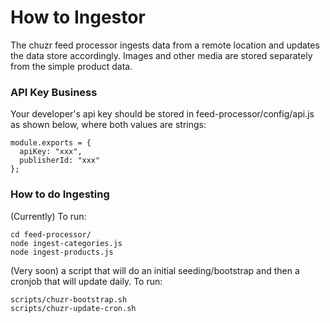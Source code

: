 How to Ingestor
===============

The chuzr feed processor ingests data from a remote location and
updates the data store accordingly.  Images and other media  are
stored separately from the simple product data.


### API Key Business

Your developer's api key should be stored in feed-processor/config/api.js as shown below,
where both values are strings:


    module.exports = {
      apiKey: "xxx",
      publisherId: "xxx"
    };

### How to do Ingesting

(Currently) To run:

    cd feed-processor/
    node ingest-categories.js
    node ingest-products.js

(Very soon) a script that will do an initial seeding/bootstrap
and then a cronjob that will update daily. To run:

    scripts/chuzr-bootstrap.sh
    scripts/chuzr-update-cron.sh
